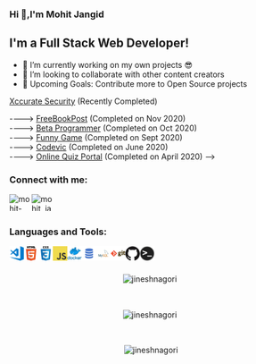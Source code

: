 ### Hi 👋,I'm Mohit Jangid

## I'm a Full Stack Web Developer!

- 🔭 I’m currently working on my own projects 😎
- 👯 I’m looking to collaborate with other content creators
- 🥅 Upcoming Goals: Contribute more to Open Source projects

<!--
- ⚡ My Work 👇

----> <a href="https://xccuratesecurity.in/" target="_blank">Xccurate Security</a> (Recently Completed) <br>
----> <a href="https://www.freebookpost.ml/" target="_blank">FreeBookPost</a> (Completed on Nov 2020) <br>
----> <a href="https://www.betaprogrammer.ml/" target="_blank">Beta Programmer</a> (Completed on Oct 2020) <br>
----> <a href="http://www.healthcare-funds.ml/" target="_blank">Funny Game</a> (Completed on Sept 2020) <br>
----> <a href="http://codevic.epizy.com/" target="_blank">Codevic</a> (Completed on June 2020) <br>
----> <a href="https://github.com/jineshnagori/onlinequizportal/" target="_blank">Online Quiz Portal</a> (Completed on April 2020)
-->

### Connect with me:

<p align="left">  <a href="https://www.linkedin.com/in/mohit-jangid/" target="blank"><img align="left" src="https://cdn.jsdelivr.net/npm/simple-icons@3.0.1/icons/linkedin.svg" alt="mohit-jangid" height="30" width="40" /></a>
<a href="https://instagram.com/mohit_jangid097" target="blank"><img align="left" src="https://cdn.jsdelivr.net/npm/simple-icons@3.0.1/icons/instagram.svg" alt="mohit_jangid097" height="30" width="40" /></a></p>

<br />
<br />

### Languages and Tools:


<img align="left" alt="Visual Studio Code" width="26px" src="https://raw.githubusercontent.com/github/explore/80688e429a7d4ef2fca1e82350fe8e3517d3494d/topics/visual-studio-code/visual-studio-code.png" />
<img align="left" alt="HTML5" width="26px" src="https://raw.githubusercontent.com/github/explore/80688e429a7d4ef2fca1e82350fe8e3517d3494d/topics/html/html.png" />
<img align="left" alt="CSS3" width="26px" src="https://raw.githubusercontent.com/github/explore/80688e429a7d4ef2fca1e82350fe8e3517d3494d/topics/css/css.png" />
<img align="left" alt="JavaScript" width="26px" src="https://raw.githubusercontent.com/github/explore/80688e429a7d4ef2fca1e82350fe8e3517d3494d/topics/javascript/javascript.png" />
<img align="left" alt="docker" width="26px" src="https://raw.githubusercontent.com/github/explore/80688e429a7d4ef2fca1e82350fe8e3517d3494d/topics/docker/docker.png" />
<img align="left" alt="SQL" width="26px" src="https://raw.githubusercontent.com/github/explore/80688e429a7d4ef2fca1e82350fe8e3517d3494d/topics/sql/sql.png" />
<img align="left" alt="MySQL" width="26px" src="https://raw.githubusercontent.com/github/explore/80688e429a7d4ef2fca1e82350fe8e3517d3494d/topics/mysql/mysql.png" />
<img align="left" alt="Git" width="26px" src="https://raw.githubusercontent.com/github/explore/80688e429a7d4ef2fca1e82350fe8e3517d3494d/topics/git/git.png" />
<img align="left" alt="GitHub" width="26px" src="https://raw.githubusercontent.com/github/explore/78df643247d429f6cc873026c0622819ad797942/topics/github/github.png" />
<img align="left" alt="HTML5" width="26px" src="https://raw.githubusercontent.com/github/explore/80688e429a7d4ef2fca1e82350fe8e3517d3494d/topics/terminal/terminal.png" />

<br />
<br />

<p align="center"><img align="center" src="https://github-readme-stats.vercel.app/api/top-langs/?username=jineshnagori&layout=compact" alt="jineshnagori" /></p>

<br />

<p align="center"><img align="center" src="https://github-readme-stats.vercel.app/api/top-langs/?username=jineshnagori&theme=white-blue" alt="jineshnagori" /></p>

<br />

<p align="center">&nbsp;<img align="center" src="https://github-readme-stats.vercel.app/api?username=jineshnagori&show_icons=true" alt="jineshnagori" /></p>

